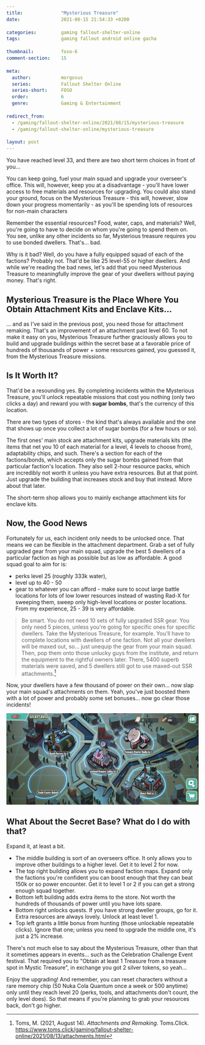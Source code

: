 ```yaml
---
title:              "Mysterious Treasure"
date:               2021-08-15 21:54:33 +0200

categories:         gaming fallout-shelter-online
tags:               gaming fallout android online gacha

thumbnail:          foso-6
comment-section:    15

meta:
  author:           morgosus
  series:           Fallout Shelter Online
  series-short:     FOSO
  order:            6
  genre:            Gaming & Entertainment

redirect_from:
  - /gaming/fallout-shelter-online/2021/08/15/mysterious-treasure
  - /gaming/fallout-shelter-online/mysterious-treasure

layout: post
---
```

You have reached level 33, and there are two short term choices in front of you...

You can keep going, fuel your main squad and upgrade your overseer's office. This will, however, keep you at a disadvantage - you'll have lower access to free materials and resources for upgrading. You could also stand your ground, focus on the Mysterious Treasure - this will, however, slow down your progress momentarily - as you'll be spending lots of resources for non-main characters

Remember the essential resources? Food, water, caps, and materials? Well, you're going to have to decide on whom you're going to spend them on. You see, unlike any other incidents so far, Mysterious treasure requires you to use bonded dwellers. That's... bad.

Why is it bad? Well, do you have a fully equipped squad of each of the factions? Probably not. That'd be like 25 level-55 or higher dwellers. And while we're reading the bad news, let's add that you need Mysterious Treasure to meaningfully improve the gear of your dwellers without paying money. That's right.

## Mysterious Treasure is the Place Where You Obtain Attachment Kits and Enclave Kits...
... and as I've said in the previous post, you need those for attachment remaking. That's an improvement of an attachment past level 60. To not make it easy on you, Mysterious Treasure further graciously allows you to build and upgrade buildings within the secret base at a favorable price of hundreds of thousands of power + some resources gained, you guessed it,
from the Mysterious Treasure missions.

## Is It Worth It?
That'd be a resounding yes. By completing incidents within the Mysterious Treasure, you'll unlock repeatable missions
that cost you nothing (only two clicks a day) and reward you with **sugar bombs**, that's the currency of this location.

There are two types of stores - the kind that's always available and the one that shows up once you collect a lot of
sugar bombs (for a few hours or so).

The first ones' main stock are attachment kits, upgrade materials kits (the items that net you 10 of each material for a
level, 4 levels to choose from), adaptability chips, and such. There's a section for each of the factions/bonds, which accepts only the sugar bombs gained from that particular faction's location. They also sell 2-hour resource packs, which are incredibly not worth it unless you have extra resources. But at that point. Just upgrade the building that increases stock and buy that instead. More about that later.

The short-term shop allows you to mainly exchange attachment kits for enclave kits.

## Now, the Good News
Fortunately for us, each incident only needs to be unlocked once. That means we can be flexible in the attachment department. Grab a set of fully upgraded gear from your main squad, upgrade the best 5 dwellers of a particular faction as high as possible but as low as affordable. A good squad goal to aim for is:
- perks level 25 (roughly 333k water),
- level up to 40 - 50
- gear to whatever you can afford - make sure to scout large battle locations for lots of low lower resources instead of wasting
  Rad-X for sweeping them, sweep only high-level locations or poster locations. From my experience, 25 - 39 is very affordable.

> Be smart. You do not need 10 sets of fully upgraded SSR gear. You only need 5 pieces, unless you're going for specific ones for specific dwellers. Take the Mysterious Treasure, for example. You'll have to complete locations with dwellers of one faction. Not all your dwellers will be maxed out, so… just unequip the gear from your main squad. Then, pop them onto those unlucky guys from the institute, and return the equipment to the rightful owners later. There, 5400 superb materials were saved, and 5 dwellers still got to use maxed-out SSR attachments.[^1]

Now, your dwellers have a few thousand of power on their own... now slap your main squad's attachments on them. Yeah,
you've just boosted them with a lot of power and probably some set bonuses... now go clear those incidents!

![Secret Base](/assets/thm/gaming/foso/secret-base.jpg)

## What About the Secret Base? What do I do with that?
Expand it, at least a bit.
- The middle building is sort of an overseers office. It only allows you to improve other buildings to a higher level. Get it to level 2 for now.
- The top right building allows you to expand faction maps. Expand only the factions you're confident you can boost enough that they can beat 150k or so power encounter. Get it to level 1 or 2 if you can get a strong enough squad together.
- Bottom left building adds extra items to the store. Not worth the hundreds of thousands of power until you have lots spare.
- Bottom right unlocks quests. If you have strong dweller groups, go for it. Extra resources are always lovely. Unlock at least level 1.
- Top left grants a little bonus from hunting (those unlockable repeatable clicks). Ignore that one; unless you need to upgrade the middle one, it's just a 2% increase.

There's not much else to say about the Mysterious Treasure, other than that it sometimes appears in events... such as the Celebration Challenge Event festival. That required you to "Obtain at least 1 Treasure from a treasure spot in Mystic Treasure", in exchange you got 2 silver tokens, so yeah...

Enjoy the upgrading! And remember, you can reset characters without a rare memory chip (50 Nuka Cola Quantum once a week or 500 anytime) only until they reach level 20 (perks, tools, and attachments don't count, the only level does). So that means if you're planning to grab your resources back, don't go higher.

[^1]: Toms, M. (2021, August 14). *Attachments and Remaking*. Toms.Click. https://www.toms.click/gaming/fallout-shelter-online/2021/08/13/attachments.html
